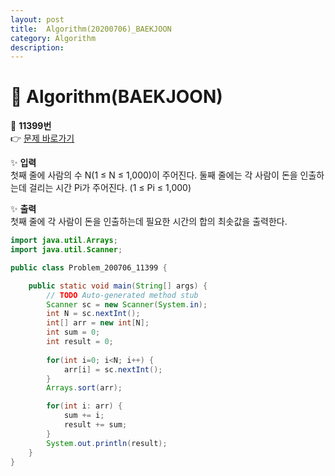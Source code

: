 ```yaml
---
layout: post
title:  Algorithm(20200706)_BAEKJOON
category: Algorithm 
description: 
---
```


# 💾 Algorithm(BAEKJOON)
🔢 **11399번**<br>
👉 [문제 바로가기](https://www.acmicpc.net/problem/11399)


✨ **입력**<br>
첫째 줄에 사람의 수 N(1 ≤ N ≤ 1,000)이 주어진다. 둘째 줄에는 각 사람이 돈을 인출하는데 걸리는 시간 Pi가 주어진다. (1 ≤ Pi ≤ 1,000)

✨ **출력**<br>
첫째 줄에 각 사람이 돈을 인출하는데 필요한 시간의 합의 최솟값을 출력한다.

```java
import java.util.Arrays;
import java.util.Scanner;

public class Problem_200706_11399 {

	public static void main(String[] args) {
		// TODO Auto-generated method stub
		Scanner sc = new Scanner(System.in);
		int N = sc.nextInt();
		int[] arr = new int[N];
		int sum = 0;
		int result = 0;
		
		for(int i=0; i<N; i++) {
			arr[i] = sc.nextInt();
		}
		Arrays.sort(arr);

		for(int i: arr) {
			sum += i;
			result += sum;
		}
		System.out.println(result);
	}
}
```
